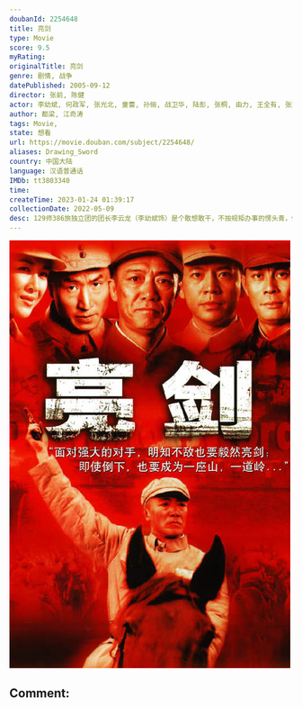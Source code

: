 ```yaml
---
doubanId: 2254648
title: 亮剑
type: Movie
score: 9.5
myRating: 
originalTitle: 亮剑
genre: 剧情, 战争
datePublished: 2005-09-12
director: 张前, 陈健
actor: 李幼斌, 何政军, 张光北, 童蕾, 孙俪, 战卫华, 陆彭, 张桐, 由力, 王全有, 张笑君, 梁林琳, 杨联春, 车晓彤, 陈艺戈, 江水, 宗利群, 陈旺林, 袁满, 张国荣, 董祁明, 王炎冰, 蔡小龙, 徐雷智, 田勇, 郭苏星, 赵中华, 张建祥, 孟耿成, 寒丰, 韩建平, 常玉平, 那志东, 张伟, 一真, 杨清文, 王林, 柳秉钰, 王在和, 李勇, 曹启峰
author: 都梁, 江奇涛
tags: Movie, 
state: 想看
url: https://movie.douban.com/subject/2254648/
aliases: Drawing_Sword
country: 中国大陆
language: 汉语普通话
IMDb: tt3803340
time: 
createTime: 2023-01-24 01:39:17
collectionDate: 2022-05-09
desc: 129师386旅独立团的团长李云龙（李幼斌饰）是个敢想敢干，不按规矩办事的愣头青，他脾气火爆，性格直爽，在他的带领下，整个独立团也呈现出敢于拼杀的不要命劲头。在他面前，不可一世的坂田连队、山崎大队、...
---
```


![image](assets/p900419027.jpg)

Comment: 
---

